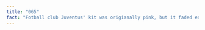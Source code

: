 ```yaml
---
title: "065"
fact: "Fotball club Juventus' kit was origianally pink, but it faded easily after continous washing. In 1903 an english player on their team got hold of some black and white kits from Notts County. They've worn these colors ever since."
---
```

